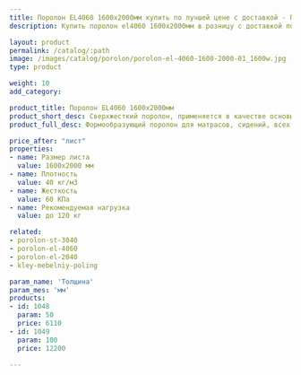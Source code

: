 ```yaml
---
title: Поролон EL4060 1600х2000мм купить по лучшей цене с доставкой - Поролоныч
description: Купить поролон el4060 1600х2000мм в розницу с доставкой по Москве в интернет-магазине Поролоныча.

layout: product
permalink: /catalog/:path
image: /images/catalog/porolon/porolon-el-4060-1600-2000-01_1600w.jpg
type: product

weight: 10
add_category: 

product_title: Поролон EL4060 1600х2000мм
product_short_desc: Сверхжесткий поролон, применяется в качестве основы для матрасов, сидений диванов и т.д.
product_full_desc: Формообразующий поролон для матрасов, сидений, всех элементов диванов и т.д. Рекомендуется использовать в качестве основного (несущего) слоя матрасов и диванов в комбинации со смягчающим слоем из поролона другой марки. Отличается долговечностью и комфортностью.

price_after: "лист"
properties:
- name: Размер листа
  value: 1600х2000 мм
- name: Плотность
  value: 40 кг/м3
- name: Жесткость
  value: 60 КПа
- name: Рекомендуемая нагрузка
  value: до 120 кг

related:
- porolon-st-3040
- porolon-el-4060
- porolon-el-2040
- kley-mebelniy-poling

param_name: 'Толщина'
param_mes: 'мм'
products:
- id: 1048
  param: 50
  price: 6110
- id: 1049
  param: 100
  price: 12200

---
```

